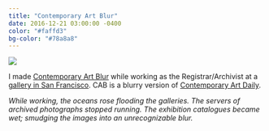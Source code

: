 ```yaml
---
title: "Contemporary Art Blur"
date: 2016-12-21 03:00:00 -0400
color: "#faffd3"
bg-color: "#78a8a8"
---
```


![](https://files.elliott.computer/images/contemporary-art-blur.png)

I made [Contemporary Art Blur](http://blur.website/gauss.php?url=http%3A%2F%2Fwww.contemporaryartdaily.com%2F) while working as the Registrar/Archivist at a [gallery in San Francisco](https://ratio3.org/). CAB is a blurry version of [Contemporary Art Daily](http://www.contemporaryartdaily.com/).

*While working, the oceans rose flooding the galleries. The servers of archived photographs stopped running. The exhibition catalogues became wet; smudging the images into an unrecognizable blur.*

<!-- Questions:

- What forms of art cannot be documented in images?
- What other methods can we use to document or archive artistic endeavors? -->
